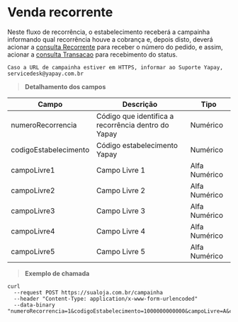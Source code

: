 # Venda recorrente

Neste fluxo de recorrência, o estabelecimento receberá a campainha informando qual recorrência houve a cobrança e, depois disto, deverá acionar a [consulta Recorrente](api-consultar-recorrencia.md) para receber o número do pedido, e assim, acionar a [consulta Transacao](api-consultar-transacao.md) para recebimento do status.

`Caso a URL de campainha estiver em HTTPS, informar ao Suporte Yapay, servicedesk@yapay.com.br`

> **Detalhamento dos campos**

Campo | Descrição | Tipo
----- | --------- | -------
numeroRecorrencia|	Código que identifica a recorrência dentro do Yapay|	Numérico
codigoEstabelecimento|	Código estabelecimento Yapay|	Numérico
campoLivre1|	Campo Livre 1|	Alfa Numérico
campoLivre2|	Campo Livre 2|	Alfa Numérico
campoLivre3|	Campo Livre 3|	Alfa Numérico
campoLivre4|	Campo Livre 4|  Alfa Numérico
campoLivre5|	Campo Livre 5|	Alfa Numérico


> **Exemplo de chamada**


```curl
curl
  --request POST https://sualoja.com.br/campainha
  --header "Content-Type: application/x-www-form-urlencoded"
  --data-binary
"numeroRecorrencia=1&codigoEstabelecimento=1000000000000&campoLivre=A&campoLivre2=B&campoLivre3=C&campoLivre4=D&campoLivre5=E"
```
